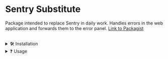 # Sentry Substitute

Package intended to replace Sentry in daily work. Handles errors in the web application and forwards them to the error panel.
[Link to Packagist](https://packagist.org/packages/szymcode/sentry-substitute)


<br>
<details><summary> 🛠️ Installation </summary>
<br>
    
• First make sure u have installed latest version of [Composer](https://getcomposer.org/).

• Install package in your Laravel project with Composer

```
composer require szymcode/sentry-substitute
```

<br>
</details>



<details><summary> ❓ Usage </summary>
<br>
    
• Enable capturing exceptions to report them to the error panel by making the following changes to the App/Exceptions/Handler.php file:

```bash
use szymcode\sentry_substitute\ErrorHandling;

public function register(): void
{
    $this->reportable(function (Throwable $e) {
        ErrorHandling::getErrorMessage($e);  // captures the error message and sends it to the /api/errors endpoint
    });
}  
```

</details>
